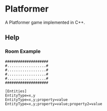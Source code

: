 # Platformer

A Platformer game implemented in C++.

## Help

### Room Example

```
####################
#..................#
#..................#
#..................#
#..................#
####################

[Entities]
EntityType=x,y
EntityType=x,y;property=value
EntityType=x,y;property=value;property2=value

```

